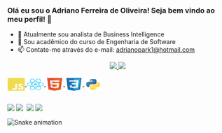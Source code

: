 ### Olá eu sou o Adriano Ferreira de Oliveira! Seja bem vindo ao meu perfil! 👋

- 🔭 Atualmente sou analista de Business Intelligence
- 🌱 Sou acadêmico do curso de Engenharia de Software
- 📫 Contate-me através do e-mail: adrianopark1@hotmail.com 
  

<div align="center">
  <a href="https://github.com/AdrianoFerreiraOliveira">
  <img height="180em" src="https://github-readme-stats.vercel.app/api?username=AdrianoFerreiraOliveira&show_icons=true&theme=midnight-purple&include_all_commits=true&count_private=true"/>
  <img height="180em" src="https://github-readme-stats.vercel.app/api/top-langs/?username=AdrianoFerreiraOliveira&layout=compact&langs_count=7&theme=midnight-purple"/>
</div>
<div style="display: inline_block"><br>
  <img align="center" alt="Adriano-Js" height="30" width="40" src="https://raw.githubusercontent.com/devicons/devicon/master/icons/javascript/javascript-plain.svg">
  <img align="center" alt="Adriano-React" height="30" width="40" src="https://raw.githubusercontent.com/devicons/devicon/master/icons/react/react-original.svg">
  <img align="center" alt="Adriano-HTML" height="30" width="40" src="https://raw.githubusercontent.com/devicons/devicon/master/icons/html5/html5-original.svg">
  <img align="center" alt="Adriano-CSS" height="30" width="40" src="https://raw.githubusercontent.com/devicons/devicon/master/icons/css3/css3-original.svg">
  <img align="center" alt="Adriano-Python" height="30" width="40" src="https://raw.githubusercontent.com/devicons/devicon/master/icons/python/python-original.svg">  

  
 
          
</div>

  
  ##
 
<div> 
  <a href="https://www.youtube.com/watch?v=k5OLHu6ZGC0&ab_channel=HybridTheoryTech" target="_blank"><img src="https://img.shields.io/badge/YouTube-FF0000?style=for-the-badge&logo=youtube&logoColor=white" target="_blank"></a>
  <a href="https://www.instagram.com/hybrid_theory_tech_/" target="_blank"><img src="https://img.shields.io/badge/-Instagram-%23E4405F?style=for-the-badge&logo=instagram&logoColor=white" target="_blank"></a>
 	<a href="https://hybridtheorytech.com/" target="_blank"><img src="https://img.shields.io/badge/website-000000?style=for-the-badge&logo=About.me&logoColor=white" alt=""></a>
  <a href = "mailto:adrianopark1@hotmail.com"><img src="https://img.shields.io/badge/-Gmail-%23333?style=for-the-badge&logo=gmail&logoColor=white" target="_blank"></a>
  <a href="https://www.linkedin.com/in/adriano-ferreira-oliveira" target="_blank"><img src="https://img.shields.io/badge/-LinkedIn-%230077B5?style=for-the-badge&logo=linkedin&logoColor=white" target="_blank"></a> 
  	<a href="https://api.whatsapp.com/send?phone=5562999893883" target="_blank"><img src="https://img.shields.io/badge/WhatsApp-25D366?style=for-the-badge&logo=whatsapp&logoColor=white" alt=""></a>
 
  ![Snake animation](https://github.com/AdrianoFerreiraOliveira/blob/output/github-contribution-grid-snake.svg)
 
</div>


